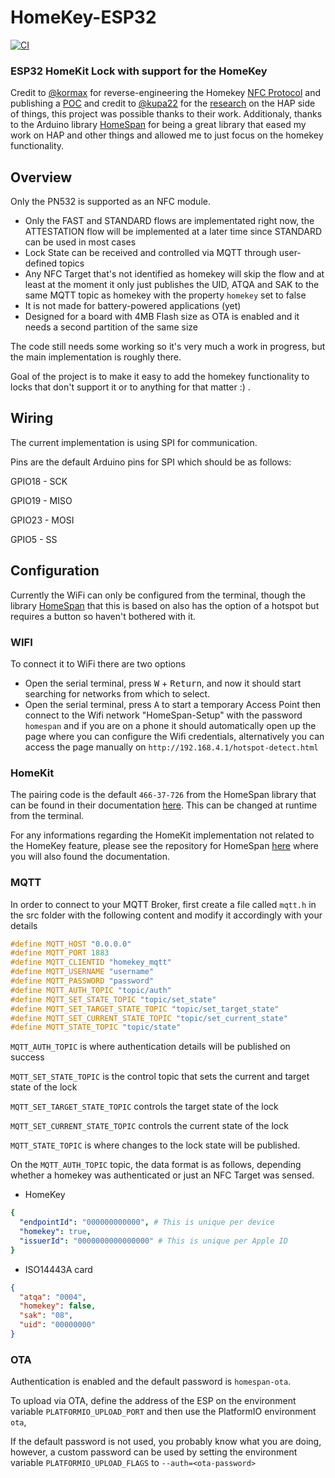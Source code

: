 # HomeKey-ESP32
[![CI](https://github.com/rednblkx/HomeKey-ESP32/actions/workflows/main.yml/badge.svg?branch=main)](https://github.com/rednblkx/HomeKey-ESP32/actions/workflows/main.yml)
### ESP32 HomeKit Lock with support for the HomeKey

Credit to [@kormax](https://github.com/kormax) for reverse-engineering the Homekey [NFC Protocol](https://github.com/kormax/apple-home-key) and publishing a [POC](https://github.com/kormax/apple-home-key-reader) and credit to [@kupa22](https://github.com/kupa22) for the [research](https://github.com/kupa22/apple-homekey) on the HAP side of things, this project was possible thanks to their work.
Additionaly, thanks to the Arduino library [HomeSpan](https://github.com/HomeSpan/HomeSpan) for being a great library that eased my work on HAP and other things and allowed me to just focus on the homekey functionality.

## Overview

Only the PN532 is supported as an NFC module.

- Only the FAST and STANDARD flows are implementated right now, the ATTESTATION flow will be implemented at a later time since STANDARD can be used in most cases
- Lock State can be received and controlled via MQTT through user-defined topics
- Any NFC Target that's not identified as homekey will skip the flow and at least at the moment it only just publishes the UID, ATQA and SAK to the same MQTT topic as homekey with the property `homekey` set to false
- It is not made for battery-powered applications (yet)
- Designed for a board with 4MB Flash size as OTA is enabled and it needs a second partition of the same size

The code still needs some working so it's very much a work in progress, but the main implementation is roughly there.

Goal of the project is to make it easy to add the homekey functionality to locks that don't support it or to anything for that matter :) .

## Wiring

The current implementation is using SPI for communication.

Pins are the default Arduino pins for SPI which should be as follows:

GPIO18 - SCK

GPIO19 - MISO

GPIO23 - MOSI

GPIO5 - SS

## Configuration

Currently the WiFi can only be configured from the terminal, though the library [HomeSpan](https://github.com/HomeSpan/HomeSpan) that this is based on also has the option of a hotspot but requires a button so haven't bothered with it.

### WIFI

To connect it to WiFi there are two options
- Open the serial terminal, press <kbd>W</kbd> + <kbd>Return</kbd>, and now it should start searching for networks from which to select.
- Open the serial terminal, press <kbd>A</kbd> to start a temporary Access Point then connect to the Wifi network "HomeSpan-Setup" with the password `homespan` and if you are on a phone it should automatically open up the page where you can configure the Wifi credentials, alternatively you can access the page manually on `http://192.168.4.1/hotspot-detect.html`

### HomeKit

The pairing code is the default `466-37-726` from the HomeSpan library that can be found in their documentation [here](https://github.com/HomeSpan/HomeSpan/blob/master/docs/UserGuide.md#pairing-to-homekit). This can be changed at runtime from the terminal. 

For any informations regarding the HomeKit implementation not related to the HomeKey feature, please see the repository for HomeSpan [here](https://github.com/HomeSpan/HomeSpan) where you will also found the documentation.

### MQTT

In order to connect to your MQTT Broker, first create a file called `mqtt.h` in the src folder with the following content and modify it accordingly with your details

```cpp
#define MQTT_HOST "0.0.0.0"
#define MQTT_PORT 1883
#define MQTT_CLIENTID "homekey_mqtt"
#define MQTT_USERNAME "username"
#define MQTT_PASSWORD "password"
#define MQTT_AUTH_TOPIC "topic/auth"
#define MQTT_SET_STATE_TOPIC "topic/set_state"
#define MQTT_SET_TARGET_STATE_TOPIC "topic/set_target_state"
#define MQTT_SET_CURRENT_STATE_TOPIC "topic/set_current_state"
#define MQTT_STATE_TOPIC "topic/state"
```

 `MQTT_AUTH_TOPIC` is where authentication details will be published on success
 
 `MQTT_SET_STATE_TOPIC` is the control topic that sets the current and target state of the lock

 `MQTT_SET_TARGET_STATE_TOPIC` controls the target state of the lock

 `MQTT_SET_CURRENT_STATE_TOPIC` controls the current state of the lock
 
 `MQTT_STATE_TOPIC` is where changes to the lock state will be published.
 
On the `MQTT_AUTH_TOPIC` topic, the data format is as follows, depending whether a homekey was authenticated or just an NFC Target was sensed.

- HomeKey
```yaml
{
  "endpointId": "000000000000", # This is unique per device
  "homekey": true,
  "issuerId": "0000000000000000" # This is unique per Apple ID
}
```
- ISO14443A card
```json
{
  "atqa": "0004",
  "homekey": false,
  "sak": "08",
  "uid": "00000000"
}
```

### OTA

Authentication is enabled and the default password is `homespan-ota`.

To upload via OTA, define the address of the ESP on the environment variable `PLATFORMIO_UPLOAD_PORT` and then use the PlatformIO environment `ota`, 

If the default password is not used, you probably know what you are doing, however, a custom password can be used by setting the environment variable `PLATFORMIO_UPLOAD_FLAGS` to `--auth=<ota-password>`
